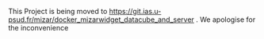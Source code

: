 This Project is being moved to https://git.ias.u-psud.fr/mizar/docker_mizarwidget_datacube_and_server . 
We apologise for the inconvenience
